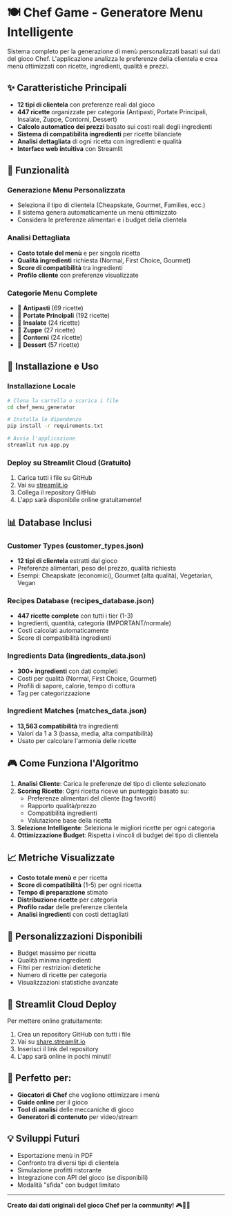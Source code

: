 # 🍽️ Chef Game - Generatore Menu Intelligente

Sistema completo per la generazione di menù personalizzati basati sui dati del gioco Chef. L'applicazione analizza le preferenze della clientela e crea menù ottimizzati con ricette, ingredienti, qualità e prezzi.

## ✨ Caratteristiche Principali

- **12 tipi di clientela** con preferenze reali dal gioco
- **447 ricette** organizzate per categoria (Antipasti, Portate Principali, Insalate, Zuppe, Contorni, Dessert)
- **Calcolo automatico dei prezzi** basato sui costi reali degli ingredienti
- **Sistema di compatibilità ingredienti** per ricette bilanciate
- **Analisi dettagliata** di ogni ricetta con ingredienti e qualità
- **Interface web intuitiva** con Streamlit

## 🎯 Funzionalità

### Generazione Menu Personalizzata
- Seleziona il tipo di clientela (Cheapskate, Gourmet, Families, ecc.)
- Il sistema genera automaticamente un menù ottimizzato
- Considera le preferenze alimentari e i budget della clientela

### Analisi Dettagliata
- **Costo totale del menù** e per singola ricetta
- **Qualità ingredienti** richiesta (Normal, First Choice, Gourmet)
- **Score di compatibilità** tra ingredienti
- **Profilo cliente** con preferenze visualizzate

### Categorie Menu Complete
- 🥗 **Antipasti** (69 ricette)
- 🍖 **Portate Principali** (192 ricette)
- 🥬 **Insalate** (24 ricette)
- 🍲 **Zuppe** (27 ricette)
- 🥔 **Contorni** (24 ricette)
- 🍰 **Dessert** (57 ricette)

## 🚀 Installazione e Uso

### Installazione Locale

```bash
# Clona la cartella o scarica i file
cd chef_menu_generator

# Installa le dipendenze
pip install -r requirements.txt

# Avvia l'applicazione
streamlit run app.py
```

### Deploy su Streamlit Cloud (Gratuito)

1. Carica tutti i file su GitHub
2. Vai su [streamlit.io](https://streamlit.io)
3. Collega il repository GitHub
4. L'app sarà disponibile online gratuitamente!

## 📊 Database Inclusi

### Customer Types (customer_types.json)
- **12 tipi di clientela** estratti dal gioco
- Preferenze alimentari, peso del prezzo, qualità richiesta
- Esempi: Cheapskate (economici), Gourmet (alta qualità), Vegetarian, Vegan

### Recipes Database (recipes_database.json)
- **447 ricette complete** con tutti i tier (1-3)
- Ingredienti, quantità, categoria (IMPORTANT/normale)
- Costi calcolati automaticamente
- Score di compatibilità ingredienti

### Ingredients Data (ingredients_data.json)
- **300+ ingredienti** con dati completi
- Costi per qualità (Normal, First Choice, Gourmet)
- Profili di sapore, calorie, tempo di cottura
- Tag per categorizzazione

### Ingredient Matches (matches_data.json)
- **13,563 compatibilità** tra ingredienti
- Valori da 1 a 3 (bassa, media, alta compatibilità)
- Usato per calcolare l'armonia delle ricette

## 🎮 Come Funziona l'Algoritmo

1. **Analisi Cliente**: Carica le preferenze del tipo di cliente selezionato
2. **Scoring Ricette**: Ogni ricetta riceve un punteggio basato su:
   - Preferenze alimentari del cliente (tag favoriti)
   - Rapporto qualità/prezzo
   - Compatibilità ingredienti
   - Valutazione base della ricetta
3. **Selezione Intelligente**: Seleziona le migliori ricette per ogni categoria
4. **Ottimizzazione Budget**: Rispetta i vincoli di budget del tipo di clientela

## 📈 Metriche Visualizzate

- **Costo totale menù** e per ricetta
- **Score di compatibilità** (1-5) per ogni ricetta
- **Tempo di preparazione** stimato
- **Distribuzione ricette** per categoria
- **Profilo radar** delle preferenze clientela
- **Analisi ingredienti** con costi dettagliati

## 🔧 Personalizzazioni Disponibili

- Budget massimo per ricetta
- Qualità minima ingredienti
- Filtri per restrizioni dietetiche
- Numero di ricette per categoria
- Visualizzazioni statistiche avanzate

## 📱 Streamlit Cloud Deploy

Per mettere online gratuitamente:

1. Crea un repository GitHub con tutti i file
2. Vai su [share.streamlit.io](https://share.streamlit.io)
3. Inserisci il link del repository
4. L'app sarà online in pochi minuti!

## 🎯 Perfetto per:

- **Giocatori di Chef** che vogliono ottimizzare i menù
- **Guide online** per il gioco
- **Tool di analisi** delle meccaniche di gioco
- **Generatori di contenuto** per video/stream

## 💡 Sviluppi Futuri

- Esportazione menù in PDF
- Confronto tra diversi tipi di clientela
- Simulazione profitti ristorante
- Integrazione con API del gioco (se disponibili)
- Modalità "sfida" con budget limitato

---

**Creato dai dati originali del gioco Chef per la community!** 🎮👨‍🍳